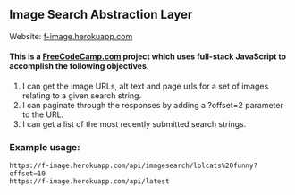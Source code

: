 ## Image Search Abstraction Layer

Website: <a href="https://f-image.herokuapp.com/" target="_blank">f-image.herokuapp.com</a>

#### This is a <a href="http://www.freecodecamp.com/mcmo" target="_blank">FreeCodeCamp.com</a> project which uses full-stack JavaScript to accomplish the following objectives.

1.   I can get the image URLs, alt text and page urls for a set of images relating to a given search string.
2.   I can paginate through the responses by adding a ?offset=2 parameter to the URL.
3.   I can get a list of the most recently submitted search strings.
   
<h3>Example usage:</h3>
<div><code>https://f-image.herokuapp.com/api/imagesearch/lolcats%20funny?offset=10</code></div>
<div><code>https://f-image.herokuapp.com/api/latest</code></div>
